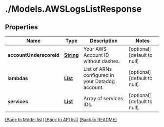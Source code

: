 # ./Models.AWSLogsListResponse
## Properties

Name | Type | Description | Notes
------------ | ------------- | ------------- | -------------
**accountUnderscoreid** | [**String**][1] | Your AWS Account ID without dashes. | [optional] [default to null]
**lambdas** | [**List**][2] | List of ARNs configured in your Datadog account. | [optional] [default to null]
**services** | [**List**][1] | Array of services IDs. | [optional] [default to null]

[[Back to Model list]][3] [[Back to API list]][4] [[Back to README]][5]

[1]: string.md
[2]: AWSLogsListResponse_lambdas.md
[3]: ../README.md#documentation-for-models
[4]: ../README.md#documentation-for-api-endpoints
[5]: ../README.md
